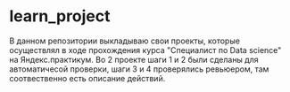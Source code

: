 # learn_project
В данном репозитории выкладываю свои проекты, которые осуществлял в ходе прохождения курса "Специалист по Data science" на Яндекс.практикум.
Во 2 проекте шаги 1 и 2 были сделаны для автоматичесой проверки, шаги 3 и 4 проверялись ревьюером, там соотвественно есть описание действий.
